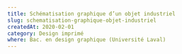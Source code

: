 ```yaml
---
title: Schématisation graphique d’un objet industriel
slug: schematisation-graphique-objet-industriel
createdAt: 2020-02-01
category: Design imprimé
where: Bac. en design graphique (Université Laval)
---
```

